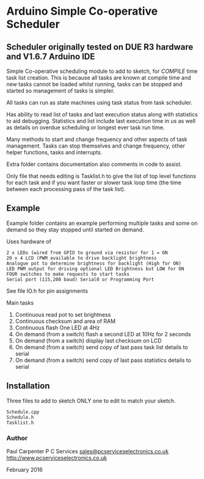 # Arduino Simple Co-operative Scheduler

## Scheduler originally tested on DUE R3 hardware and V1.6.7 Arduino IDE

Simple Co-operative scheduling module to add to sketch, for *COMPILE* time
task list creation. This is because all tasks are known at compile time and new
tasks cannot be loaded whilst running, tasks can be stopped and started so
management of tasks is simpler.

All tasks can run as state machines using task status from task scheduler.

Has ability to read list of tasks and last execution status along with
statistics to aid debugging. Statistics and list include last execution time
in us as well as details on overdue scheduling or longest ever task run time.

Many methods to start and change frequency and other aspects of task management.
Tasks can stop themselves and change frequency, other helper functions, tasks
and interrupts.

Extra folder contains documentation also comments in code to assist.

Only file that needs editing is Tasklist.h to give the list of top level 
functions for each task and if you want faster or slower task loop time (the
time between each processing pass of the task list).

## Example

Example folder contains an example performing multiple tasks and some on demand
so they stay stopped until started on demand.

Uses hardware of

    2 x LEDs (wired from GPIO to ground via resistor for 1 = ON
    20 x 4 LCD (PWM available to drive backlight brightness
    Analogue pot to determine brightness for backlight (High for ON)
    LED PWM output for driving optional LED Brightness but LOW for ON
    FOUR switches to make requests to start tasks
    Serial port (115,200 baud) Serial0 or Programming Port
    
See file IO.h for pin assignments    
    
Main tasks
1. Continuous read pot to set brightness    
2. Continuous checksum and area of RAM
3. Continuous flash One LED at 4Hz
4. On demand (from a switch) flash a second LED at 10Hz for 2 seconds
5. On demand (from a switch) display last checksum on LCD
6. On demand (from a switch) send copy of last pass task list details to serial
7. On demand (from a switch) send copy of last pass statistics details to serial

## Installation

Three files to add to sketch ONLY one to edit to match your sketch.

    Schedule.cpp
    Schedule.h
    Tasklist.h
    
    
### Author

Paul Carpenter
P C Services
<sales@pcserviceselectronics.co.uk>
<http://www.pcserviceselectronics.co.uk>

February 2016
